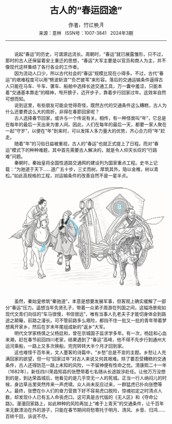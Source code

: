 # <center>古人的“春运囧途”</center>

<div align=center><img src="https://raw.githubusercontent.com/leaguecn/magazines/main/img_authors/%25d7%25f7%25d5%25df%25a3%25ba%25d6%25f1%25bd%25ad%25d3%25b3%25d4%25c2.jpg"></div>

<center>来源：意林   ISSN号：1007-3841   2024年3期</center>

* * *

<br>　　说起“春运”的历史，可谓源远流长。周朝时，“春运”就已展露雏形，只不过，那时的古人还保留着安土重迁的思想，“春运”大军主要是以官员和商人为主，并不像现代这样集结了各行各业的工作者。  
　　因为流动人口少，所以古代社会的“春运”规模比现在小得多。不过，古代“春运”的艰难程度可以用“劈波斩浪”“负芒披苇”来形容。落后的交通运输条件逼得古人只能在马车、牛车、骡车、船舶中选择长途交通工具，万一囊中羞涩，只能本着“交通基本靠走”的精神，甩开膀子，迈开步子，靠着步行回家过年。这效率自然可想而知。  
　　说到这里，有些朋友可能会觉得奇怪，既然古代的交通条件这么糟糕，古人为什么还要费这么大的周折，非得在春節回家呢？  
　　古人选择春节回家，或许与一个传说有关。相传，有一种怪兽叫“年”，它总是在每年的最后一天出来为害人间。因此，人们在每年的最后一天，都要一家人聚在一起“守岁”，以便在“年”到来时，可以发挥人多力量大的优势，齐心合力将“年”赶走。  
　　随着“年”的习俗日益被重视，古人的“春运”也就正式提上了日程。而对“春运”模式下的种种难题，其中首先需要古人解决的，就是令人仰天长叹的“行路难”问题。  
　　秦朝时，秦始皇将全国性道路交通网的建设列为国家重点工程。史书上记载：“为驰道于天下……道广五十步，三丈而树，厚筑其外，隐以金椎，树以青松。”如此高规格的工程，对运输条件的改善自然不是一星半点。

![](https://raw.githubusercontent.com/leaguecn/magazines/main/img/yili20240356-1-l.jpg)

  
<br>　　虽然，秦始皇修筑“秦驰道”，本意是想要发展军事，但客观上确实缓解了一部分“春运”压力。遥想当年先贤孔子，带着一众弟子周游在列国之间，这幅场景宛如现代文青们向往的“车马很慢，书信很远”，唯有当事人孔老夫子才能切身体会到路途之颠簸，前路之漫长。可不管前路多么艰险，都挡不住一批又一批的青年带着梦想离开家乡，然后在岁末年尾组成新的“返乡”大军。  
　　明代文学家杨慎之父杨廷和，曾在京城国子监求学多年。有一次，杨廷和心血来潮，赶在春节前回四川老家，结果遇到了“春运”高峰，他不得不先步行到通州大运河乘船，一路上又多次换船，兜兜转转大半个月才回到家。  
　　这也难怪千百年来，文人墨客的诗篇中，“乡愁”总是不变的主题。乡愁让人充满回家的欲望，但一句“回家过年”对古人来说又何其艰难。除了要忍受糟糕的交通条件，古人还得防范一路上未知的风险，一不留神便有性命之忧。清康熙二十一年（1682年），新任四川荣昌知县的张懋带着七名随从长途跋涉赴任。让他万万没想到的是，到达荣昌城后，他看见的是几乎空无一人的死城。正当一行人纳闷儿的时候，身边草丛里突然传来一声虎啸。众人尚未反应过来，一群猛虎已扑向张懋等人。最终，张懋在仆人们的奋力营救下好不容易虎口脱险，惊魂初定之时清点人数，却发现仆人已有五人命丧虎口。这可真是古代版的《无人区》和《夺命公路》。漫漫回家路上，如此种种的风险再加上“难于上青天”的交通条件，让千百年来无数漂泊在外的游子，只能在春节期间将愁寄托于明月、清风、乡音、归鸿……百转千回，诉说不尽。

